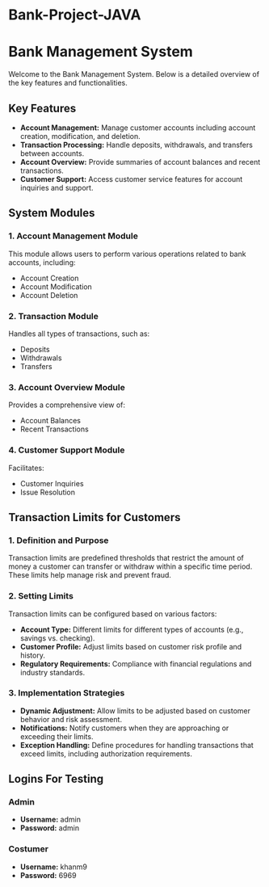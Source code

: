 # Bank-Project-JAVA
</head>
<body>
    <h1>Bank Management System</h1>
    <p>Welcome to the Bank Management System. Below is a detailed overview of the key features and functionalities.</p>
    <h2>Key Features</h2>
    <ul>
        <li><strong>Account Management:</strong> Manage customer accounts including account creation, modification, and deletion.</li>
        <li><strong>Transaction Processing:</strong> Handle deposits, withdrawals, and transfers between accounts.</li>
        <li><strong>Account Overview:</strong> Provide summaries of account balances and recent transactions.</li>
        <li><strong>Customer Support:</strong> Access customer service features for account inquiries and support.</li>
    </ul>
    <h2>System Modules</h2>
    <h3>1. Account Management Module</h3>
    <p>This module allows users to perform various operations related to bank accounts, including:</p>
    <ul>
        <li>Account Creation</li>
        <li>Account Modification</li>
        <li>Account Deletion</li>
    </ul>
    <h3>2. Transaction Module</h3>
    <p>Handles all types of transactions, such as:</p>
    <ul>
        <li>Deposits</li>
        <li>Withdrawals</li>
        <li>Transfers</li>
    </ul>
    <h3>3. Account Overview Module</h3>
    <p>Provides a comprehensive view of:</p>
    <ul>
        <li>Account Balances</li>
        <li>Recent Transactions</li>
    </ul>
    <h3>4. Customer Support Module</h3>
    <p>Facilitates:</p>
    <ul>
        <li>Customer Inquiries</li>
        <li>Issue Resolution</li>
    </ul>
    <h2>Transaction Limits for Customers</h2>
    <h3>1. Definition and Purpose</h3>
    <p>Transaction limits are predefined thresholds that restrict the amount of money a customer can transfer or withdraw within a specific time period. These limits help manage risk and prevent fraud.</p>
    <h3>2. Setting Limits</h3>
    <p>Transaction limits can be configured based on various factors:</p>
    <ul>
        <li><strong>Account Type:</strong> Different limits for different types of accounts (e.g., savings vs. checking).</li>
        <li><strong>Customer Profile:</strong> Adjust limits based on customer risk profile and history.</li>
        <li><strong>Regulatory Requirements:</strong> Compliance with financial regulations and industry standards.</li>
    </ul>
    <h3>3. Implementation Strategies</h3>
    <ul>
        <li><strong>Dynamic Adjustment:</strong> Allow limits to be adjusted based on customer behavior and risk assessment.</li>
        <li><strong>Notifications:</strong> Notify customers when they are approaching or exceeding their limits.</li>
        <li><strong>Exception Handling:</strong> Define procedures for handling transactions that exceed limits, including authorization requirements.</li>
    </ul>
    <h2>Logins For Testing</h2>
    <h3>Admin</h3>
    <ul>
        <li><strong>Username:</strong> admin</li>
        <li><strong>Password:</strong> admin</li>
    </ul>
    <h3>Costumer</h3>
    <ul>
        <li><strong>Username:</strong> khanm9</li>
        <li><strong>Password:</strong> 6969</li>
    </ul>
</body>
</html>


